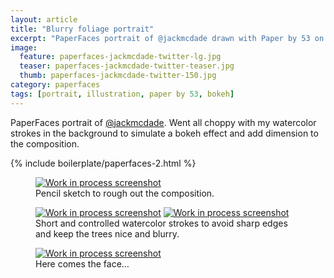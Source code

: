 ```yaml
---
layout: article
title: "Blurry foliage portrait"
excerpt: "PaperFaces portrait of @jackmcdade drawn with Paper by 53 on an iPad."
image: 
  feature: paperfaces-jackmcdade-twitter-lg.jpg
  teaser: paperfaces-jackmcdade-twitter-teaser.jpg
  thumb: paperfaces-jackmcdade-twitter-150.jpg
category: paperfaces
tags: [portrait, illustration, paper by 53, bokeh]
---
```


PaperFaces portrait of [@jackmcdade](http://twitter.com/jackmcdade). Went all choppy with my watercolor strokes in the background to simulate a bokeh effect and add dimension to the composition.

{% include boilerplate/paperfaces-2.html %}

<figure>
	<a href="{{ site.url }}/images/paperfaces-jackmcdade-process-1-lg.jpg"><img src="{{ site.url }}/images/paperfaces-jackmcdade-process-1-600.jpg" alt="Work in process screenshot"></a>
	<figcaption>Pencil sketch to rough out the composition.</figcaption>
</figure>

<figure class="half">
	<a href="{{ site.url }}/images/paperfaces-jackmcdade-process-2-lg.jpg"><img src="{{ site.url }}/images/paperfaces-jackmcdade-process-2-600.jpg" alt="Work in process screenshot"></a>
	<a href="{{ site.url }}/images/paperfaces-jackmcdade-process-3-lg.jpg"><img src="{{ site.url }}/images/paperfaces-jackmcdade-process-3-600.jpg" alt="Work in process screenshot"></a>
	<figcaption>Short and controlled watercolor strokes to avoid sharp edges and keep the trees nice and blurry.</figcaption>
</figure>

<figure>
	<a href="{{ site.url }}/images/paperfaces-jackmcdade-process-4-lg.jpg"><img src="{{ site.url }}/images/paperfaces-jackmcdade-process-4-600.jpg" alt="Work in process screenshot"></a>
	<figcaption>Here comes the face…</figcaption>
</figure>
